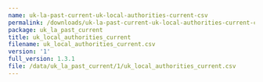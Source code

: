 ```yaml
---
name: uk-la-past-current-uk-local-authorities-current-csv
permalink: /downloads/uk-la-past-current-uk-local-authorities-current-csv/1
package: uk_la_past_current
title: uk_local_authorities_current
filename: uk_local_authorities_current.csv
version: '1'
full_version: 1.3.1
file: /data/uk_la_past_current/1/uk_local_authorities_current.csv
---
```

